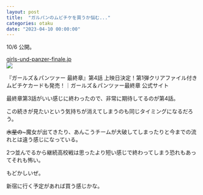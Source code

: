 ```yaml
---
layout: post
title:  "ガルパンのムビチケを買うか悩む..."
categories: otaku
date: "2023-04-10 00:00:00"
---
```


10/6 公開。


<div class="card">
  <a href="https://girls-und-panzer-finale.jp/202304-article-a/"></a>
  <div class="card__header">
    <a href="https://girls-und-panzer-finale.jp/202304-article-a/">girls-und-panzer-finale.jp</a>
  </div>
  <div class="card__image">
    <img src="https://girls-und-panzer-finale.jp/iaY7mRf2zJ/wp-content/uploads/2022/09/10thLOGOマルシー.jpg">
  </div>
  <div class="card__title">
    <p>『ガールズ＆パンツァー 最終章』第4話  上映日決定！第1弾クリアファイル付きムビチケカードも発売！｜ガールズ＆パンツァー最終章 公式サイト</p>
  </div>
  <div class="card__description">
    <p></p>
  </div>
</div>


最終章第3話がいい感じに終わったので、非常に期待してるのが第4話。

この続きが見たいという気持ちが消えてしまうのも同じタイミングになるだろう。

~~水星の~~~魔女が出てきたり、あんこうチームが大破してしまったりと今までの流れとは違う感じになっている。

2つ並んでるから継続高校戦は思ったより短い感じで終わってしまう恐れもあってそれも怖い。

もどかしいぜ。

新宿に行く予定があれば買う感じかな。
